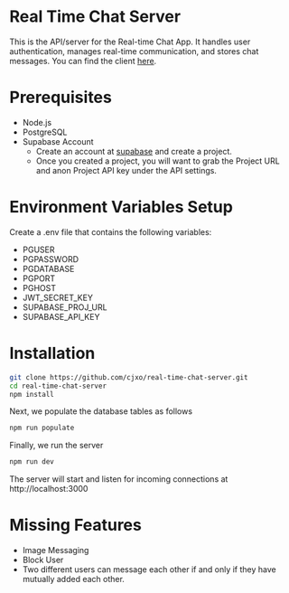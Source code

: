 # Real Time Chat Server
This is the API/server for the Real-time Chat App. It handles user authentication, manages real-time communication, and stores chat messages.
You can find the client [here](https://github.com/cjxo/real-time-chat-client).

# Prerequisites
- Node.js
- PostgreSQL
- Supabase Account
    - Create an account at [supabase](https://supabase.com/) and create a project.
    - Once you created a project, you will want to grab the Project URL and anon Project API key
    under the API settings.

# Environment Variables Setup
Create a .env file that contains the following variables:
- PGUSER
- PGPASSWORD
- PGDATABASE
- PGPORT
- PGHOST
- JWT_SECRET_KEY
- SUPABASE_PROJ_URL
- SUPABASE_API_KEY

# Installation
```bash
git clone https://github.com/cjxo/real-time-chat-server.git
cd real-time-chat-server
npm install
```

Next, we populate the database tables as follows
```bash
npm run populate
```

Finally, we run the server
```bash
npm run dev
```
The server will start and listen for incoming connections at http://localhost:3000

# Missing Features
- Image Messaging
- Block User
- Two different users can message each other if and only if they have mutually added each other.
